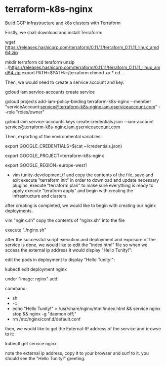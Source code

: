 # terraform-k8s-nginx
Build GCP infrastructure and k8s clusters with Terraform

Firstly, we shall download and install Terraform:

wget https://releases.hashicorp.com/terraform/0.11.11/terraform_0.11.11_linux_amd64.zip

mkdir terraform
cd teraform
unzip ../https://releases.hashicorp.com/terraform/0.11.11/terraform_0.11.11_linux_amd64.zip
export PATH=$PATH:~/terraform
chmod +x *
cd ..

Then, we would need to create a service account and key:

gcloud iam service-accounts create service

gcloud projects add-iam-policy-binding terraform-k8s-nginx --member "serviceAccount:service@terraform-k8s-nginx.iam.gserviceaccount.com" --role "roles/owner"

gcloud iam service-accounts keys create credentials.json --iam-account service@terraform-k8s-nginx.iam.gserviceaccount.com

Then, exporting of the environmental variables:

export GOOGLE_CREDENTIALS=$(cat ~/credentials.json)

export GOOGLE_PROJECT=terraform-k8s-nginx

export GOOGLE_REGION=europe-west1

* vim tunity-development.tf and copy the contents of the file, save and exit
execute "terraform init" in order to download and update necessary plugins.
execute "terraform plan" to make sure everything is ready to apply
execute "teraform apply" and begin with creating the infrastructure and clusters.

after creating is completed, we would like to begin with creating our nginx deployments.

vim "nginx.sh" copy the contents of "nginx.sh" into the file

execute "./nginx.sh"

after the successful script execution and deployment and exposure of the service is done, we would like to edit the "index.html" file so when we access the external ip address it would display "Hello Tunity!":

edit the pods in deployment to display "Hello Tunity!":

kubectl edit deployment nginx

under "image: nginx" add:

command:
- sh
- -c
- echo "Hello Tunity!" > /usr/share/nginx/html/index.html && service nginx stop && nginx -g "daemon off;"
- rm /etc/nginx/conf.d/default.conf

then, we would like to get the External-IP address of the service and browse to it:

kubectl get service nginx

note the external ip address, copy it to your browser and surf to it. you should see the "Hello Tunity!" greeting.
